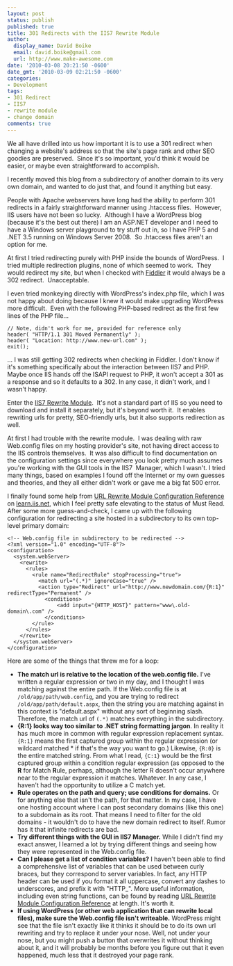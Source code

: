 ```yaml
---
layout: post
status: publish
published: true
title: 301 Redirects with the IIS7 Rewrite Module
author:
  display_name: David Boike
  email: david.boike@gmail.com
  url: http://www.make-awesome.com
date: '2010-03-08 20:21:50 -0600'
date_gmt: '2010-03-09 02:21:50 -0600'
categories:
- Development
tags:
- 301 Redirect
- IIS7
- rewrite module
- change domain
comments: true
---
```

We all have drilled into us how important it is to use a 301 redirect when changing a website's address so that the site's page rank and other SEO goodies are preserved.  Since it's so important, you'd think it would be easier, or maybe even straightforward to accomplish.

I recently moved this blog from a subdirectory of another domain to its very own domain, and wanted to do just that, and found it anything but easy.

People with Apache webservers have long had the ability to perform 301 redirects in a fairly straightforward manner using .htaccess files.  However, IIS users have not been so lucky.  Although I have a WordPress blog (because it's the best out there) I am an ASP.NET developer and I need to have a Windows server playground to try stuff out in, so I have PHP 5 and .NET 3.5 running on Windows Server 2008.  So .htaccess files aren't an option for me.

At first I tried redirecting purely with PHP inside the bounds of WordPress.  I tried multiple redirection plugins, none of which seemed to work.  They would redirect my site, but when I checked with [Fiddler](http://www.fiddler2.com/fiddler2/) it would always be a 302 redirect.  Unacceptable.

<!-- more -->

I even tried monkeying directly with WordPress's index.php file, which I was not happy about doing because I knew it would make upgrading WordPress more difficult.  Even with the following PHP-based redirect as the first few lines of the PHP file...

    // Note, didn't work for me, provided for reference only
    header( "HTTP/1.1 301 Moved Permanently" );
    header( "Location: http://www.new-url.com" );
    exit();

... I was still getting 302 redirects when checking in Fiddler. I don't know if it's something specifically about the interaction between IIS7 and PHP. Maybe once IIS hands off the ISAPI request to PHP, it won't accept a 301 as a response and so it defaults to a 302. In any case, it didn't work, and I wasn't happy.

Enter the [IIS7 Rewrite Module](http://www.iis.net/expand/URLRewrite).  It's not a standard part of IIS so you need to download and install it separately, but it's beyond worth it.  It enables rewriting urls for pretty, SEO-friendly urls, but it also supports redirection as well.

At first I had trouble with the rewrite module.  I was dealing with raw Web.config files on my hosting provider's site, not having direct access to the IIS controls themselves.  It was also difficult to find documentation on the configuration settings since everywhere you look pretty much assumes you're working with the GUI tools in the IIS7  Manager, which I wasn't. I tried many things, based on examples I found off the Internet or my own guesses and theories, and they all either didn't work or gave me a big fat 500 error.

I finally found some help from [URL Rewrite Module Configuration Reference](http://learn.iis.net/page.aspx/465/url-rewrite-module-configuration-reference/) on [learn.iis.net](http://learn.iis.net), which I feel pretty safe elevating to the status of Must Read. After some more guess-and-check, I came up with the following configuration for redirecting a site hosted in a subdirectory to its own top-level primary domain:

```
<!-- Web.config file in subdirectory to be redirected -->
<?xml version="1.0" encoding="UTF-8"?>
<configuration>
  <system.webServer>
    <rewrite>
      <rules>
        <rule name="RedirectRule" stopProcessing="true">
          <match url="(.*)" ignoreCase="true" />
          <action type="Redirect" url="http://www.newdomain.com/{R:1}" redirectType="Permanent" />
            <conditions>
                <add input="{HTTP_HOST}" pattern="www\.old-domain\.com" />
            </conditions>
        </rule>
      </rules>
    </rewrite>
  </system.webServer>
</configuration>
```

Here are some of the things that threw me for a loop:

-   **The match url is relative to the location of the web.config file.** I've written a regular expression or two in my day, and I thought I was matching against the entire path. If the Web.config file is at `/old/app/path/web.config`, and you are trying to redirect `/old/app/path/default.aspx`, then the string you are matching against in this context is "default.aspx" without any sort of beginning slash. Therefore, the match url of `(.*)` matches everything in the subdirectory.
-   **{R:1} looks way too similar to .NET string formatting jargon**. In reality it has much more in common with regular expression replacement syntax. `{R:1}` means the first captured group within the regular expression (or wildcard matched \* if that's the way you want to go.) Likewise, `{R:0}` is the entire matched string. From what I read, `{C:1}` would be the first captured group within a condition regular expression (as opposed to the **R** for Match **R**ule, perhaps, although the letter R doesn't occur anywhere near to the regular expression it matches. Whatever. In any case, I haven't had the opportunity to utilize a C match yet.
-   **Rule operates on the path and query; use conditions for domains.** Or for anything else that isn't the path, for that matter. In my case, I have one hosting account where I can post secondary domains (like this one) to a subdomain as its root. That means I need to filter for the old domains - it wouldn't do to have the new domain redirect to itself. Rumor has it that infinite redirects are bad.
-   **Try different things with the GUI in IIS7 Manager.** While I didn't find my exact answer, I learned a lot by trying different things and seeing how they were represented in the Web.config file.
-   **Can I please get a list of condition variables?** I haven't been able to find a comprehensive list of variables that can be used between curly braces, but they correspond to server variables. In fact, any HTTP header can be used if you format it all uppercase, convert any dashes to underscores, and prefix it with "HTTP\_". More useful information, including even string functions, can be found by reading [URL Rewrite Module Configuration Reference](http://learn.iis.net/page.aspx/465/url-rewrite-module-configuration-reference/) at length. It's worth it.
-   **If using WordPress (or other web application that can rewrite local files), make sure the Web.config file isn't writeable.** WordPress might see that the file isn't exactly like it thinks it should be to do its own url rewriting and try to replace it under your nose. Well, not under your nose, but you might push a button that overwrites it without thinking about it, and it will probably be months before you figure out that it even happened, much less that it destroyed your page rank.
